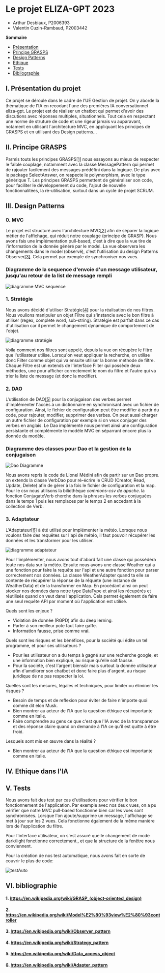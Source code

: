 <!-- Votre rendu inclura un rapport, au format PDF (consignes pour le rendu
ci-dessous), qui doit comprendre obligatoirement :


une présentation globale du projet (rapide : ne répétez pas
l'énoncé), -->
# **Le projet ELIZA-GPT 2023**
- Arthur Desbiaux, P2006393
- Valentin Cuzin-Rambaud, P2003442

**Sommaire**
- [Présentation](./Rapport.md#i-présentation-du-projet)
- [Principe GRASPS](./Rapport.md#ii-principe-grasps)
- [Design Patterns](./Rapport.md#iii-design-patterns)
- [Ethique](./Rapport.md#iv-ethique-dans-lia)
- [Tests](./Rapport.md#v-tests)
- [Bibliographie](./Rapport.md#vi-bibliographie)

## I. Présentation du projet
Ce projet se déroule dans le cadre de l'UE Gestion de projet. On y aborde la thématique de l'IA en recodant l'une des premières IA conversationnel eliza-gpt. Le projet est de réaliser un chatbot qui permet d'avoir des discutions avec réponses multiples, situationnels. Tout cela en respectant une norme de struture de code et une rigeur jamais vu auparavant, notament en utilisant l'architecture MVC, en appliquant les principes de GRASPS et en utilisant des Design patterns...

## II. Principe GRASPS
Parmis touts les principes GRASPS[[1]](./Rapport.md#1-httpsenwikipediaorgwikigrasp_object-oriented_design) nous essayons au mieux de respecter le faible couplage, notamment avec la classe MessagePattern qui permet de rajouter facilement des messages prédéfini dans la logique. De plus avec le package SelectAnswer, on respecte le polymorphism, avec le type générique T. Les principes GRASPS permettent de généraliser son code, pour faciliter le développement du code, l'ajout de nouvelle fonctionnalitées, la ré-utilisation, surtout dans un cycle de projet SCRUM.

<!--
Une section « design patterns », donnant une motivation des choix
d’architecture (et des patterns choisis), et leur explication en s’aidant de
diagrammes appropriés et adaptés au degré de précision et au type
d’explication. Donc des diagrammes de classe, mais pas que cela, et pas de
plats de spaghettis générés automatiquement représentant tout le code.
-->

## III. Design Patterns

### **0. MVC**
Le projet est structuré avec l'architecture MVC[[2]](./Rapport.md#2-httpsenwikipediaorgwikimodel–view–controller) afin de séparer la logique métier de l'affichage, qui réduit notre couplage (principe de GRASP). Nous avons fais une implémentation pull-based, c'est à dire que la vue tire de l'information de la donnée généré par le model. La vue observera les changements dans le model (observé), c'est l'utilisation du design Patterns Observer[[3]](./Rapport.md#3-httpsenwikipediaorgwikiobserver_pattern). Cela permet par exemple de synchroniser nos vues.

### Diagramme de la sequence d'envoie d'un message utilisateur, jusqu'au retour de la list de message rempli
![diagramme MVC sequence](./Diagramme_séquence.png)

<!--explications sur diagramme-->

### **1. Stratégie**
Nous avons décidé d'utiliser Stratégie[[4]](./Rapport.md#4-httpsenwikipediaorgwikistrategy_pattern) pour la réalisation de nos filtres. Nous voulions manipuler un objet Filtre qui s'instancie avec le bon filtre à utiliser (regex, complete word, sub-string). Stratégie est parfait dans ce cas d'utilisation car il permet le changement dynamique de comportement de l'objet.


![diagramme stratégie](./Strategie.png)

Voila comment nos filtres sont appelé, depuis la vue on récupère le filtre que l'utilisateur utilise. Lorsqu'on veut appliquer la recherche, on utilise donc Filter comme objet qui va ensuite utiliser la bonne méthode de filtre.
Chaque Filtre est un extends de l'interface Filter qui possède deux méthodes, une pour afficher correctement le nom du filtre et l'autre qui va trier la liste de message (et donc la modifier).


### **2. DAO**
L'utilisation de DAO[[5]](./Rapport.md#5-httpsenwikipediaorgwikidata_access_object) pour la conjugaison des verbes permet d'implémenter l'accès à un dictionnaire en synchronisant avec un fichier de configuration. Ainsi, le fichier de configuration peut être modifier à partir du code, pour rajouter, modifier, supprimer des verbes. On peut aussi charger un autre fichier de configuration par exemple si on veux conjuger des verbes en anglais. Le Dao implémenté nous permet ainsi une configuration persistante et complémente le modèle MVC en séparrant encore plus la donnée du modèle.

### Diagramme des classes pour Dao et la gestion de la conjugaison
![Dao Diagramme](./Dao.png)

Nous avons repris le code de Lionel Médini afin de partir sur un Dao propre. on extends la classe VerbDao pour ré-écrire le CRUD (Creator, Read, Update, Delete) afin de gérer à la fois le fichier de configuration et la map. Pour le csv nous utilisons la biliothèque *commons-csv de apache*. la fonction ConjugateVerb cherche dans la phrases les verbes conjuguées dans le temps 1 puis les remplaces par le temps 2 en accedant à la collection de Verb.

### **3. Adaptateur**
L'Adaptateur[[6]](./Rapport.md#6-httpsenwikipediaorgwikiadapter_pattern) à été utilisé pour implémenter la météo. Lorsque nous voulons faire des requêtes sur l'api de météo, il faut pouvoir récupérer les données et les transformer pour les utiliser.

![diagramme adaptateur](./Adaptater.png)

Pour l'implémenter, nous avons tout d'abord fait une classe qui possèdera toute nos data sur la météo. Ensuite nous avons une classe Weather qui a une fonction pour faire la requête sur l'api et une autre fonction pour parser correctement nos données. La classe WeatherAdapter quand ta elle se contente de récupérer la réponse de la rêquete (une instance de WeatherData) et de la transformer en Map. En procédant ainsi on peut stocker nos données dans notre type DataType et ainsi les récupérés et réutilisés quand on veut dans l'application. Cela permet également de faire une seul requête API par moment où l'application est utilisé.

<!--
Une section « éthique ». Cette section devra discuter de la problématique des
IA conversationnelles comme ChatGPT, Bard, etc. Quels sont les
enjeux ? Quels sont les risques et les bénéfices, pour la société qui édite un
tel programme, et pour ses utilisateurs ? Quelles sont les mesures, légales et
techniques, pour limiter ou éliminer les risques ? Lesquels sont mis en œuvre
dans la réalité ? En avez-vous mis en place dans votre TP, si oui, lesquelles
(il s'agit d'un petit projet scolaire, on ne vous demande pas une application
vraiment sécurisée, mais vous devriez être capable de discuter des limites de
votre implémentation. Vous pouvez aussi mettre en place des mesures simplistes
et discuter de ce qu'il faudrait faire dans une vraie application) ?
L'objectif n'est pas de donner un avis subjectif (la question «
ChatGPT/Bard/... est-il bien ? » est hors sujet ici), mais de présenter les
questions importantes et les éléments objectifs de réponse autour de la
question des IA conversationnelles. Appuyez-vous autant que possible sur des
articles existants, en citant vos sources. Il s'agit donc avant tout d'un
travail de bibliographie de votre part.
Pour vous aider, voici quelques références intéressantes sur le sujet :


ChatGPT et Bard sur Wikipedia


Sept choses à savoir sur la suspension de ChatGPT en Italie
-->

Quels sont les enjeux ? 

- Violation de donnée (RGPD) afin du deep lerning.
- Parler à son meilleur pote faut faire gaffe.
- Information fausse, prise comme vrai. 

Quels sont les risques et les bénéfices, pour la société qui édite un tel programme, et pour ses utilisateurs ? 

- Pour les utilisateur on a du temps à gagné sur une recherche google, et une information bien expliqué, au risque qu'elle soit fausse.
- Pour la société, c'est l'argent biensûr mais surtout la donnée utilisateur afin d'améliorer son chatbot et donc faire plus d'argent, au risque juridique de ne pas respecter la loi.

Quelles sont les mesures, légales et techniques, pour limiter ou éliminer les risques ?
- Besoin de temps et de reflexion pour éviter de faire n'importe quoi comme dit elon Musk.
- Bien montrer au acteur de l'IA que la question éthique est importante comme en italie.
- Faire comprendre au gens ce que c'est que l'IA avec de la transparence et des réponse claire quand on demande à l'IA ce qu'il est quitte à être froid.

Lesquels sont mis en œuvre dans la réalité ?
- Bien montrer au acteur de l'IA que la question éthique est importante comme en italie.


<!--
Un ingénieur de Google mis à pied après avoir affirmé que l’intelligence artificielle était "sensible"


Un Belge se suicide après avoir trouvé refuge auprès d'un robot conversationnel


Prompt engineer : quel est ce nouveau métier qui rapporte jusqu’à 300 000 € ?


Elon Musk et des centaines d’experts réclament une « pause » dans le développement de l’intelligence artificielle


ChatGPT est-il devenu plus “éthique” grâce à l’exploitation de travailleurs kényans ?


La liste n'est bien entendu pas exhaustive. Pensez à vos enseignants qui
liront des dizaines de rapports, surprenez-nous, apprenez-nous des choses ! Si
votre relecteur se dit « Ah tiens, je ne savais pas » ou « Ah tiens, je n'y
avais pas pensé » en lisant votre rapport, vous avez atteint l'objectif !
Vous pouvez utiliser une IA conversationnelle pour écrire cette section, mais
si vous le faites vous devez le dire explicitement dans votre rapport et
donner les requêtes (prompt) que vous avez utilisé pour arriver au texte
final.-->
## IV. Ethique dans l'IA


<!--
Une section « tests » où vous décrirez les tests manuels que vous avez
réalisés. Vos tests automatiques (le code Java des tests et les commentaires
associés) devraient se suffire à eux-mêmes, il n'est pas nécessaire de les
re-documenter dans le rapport (sauf si vous avez fait des choses
extraordinaires qui méritent une documentation externe).
-->
## V. Tests
Nous avons fait des test par cas d'utilisations pour vérifier le bon fonctionnement de l'application.
Par exemple avec nos deux vues, on a pu vérifier que notre MVC pull-based fonctionne bien car les vues sont synchronisées. Lorsque l'on ajoute/supprime un message, l'affichage se met à jour sur les 2 vues. Cela fonctionne également de la même manière lors de l'application du filtre.

Pour l'interface utilisateur, on s'est assuré que le changement de mode dark/light fonctionne correctement., et que la structure de la fenêtre nous conviennent.

Pour la création de nos test automatique, nous avons fait en sorte de couvrir le plus de code:

![testAuto](testAuto.png)
<!--
On vous demande d'appuyer votre rapport sur des références bibliographiques existantes, mais il ne s'agit en aucun cas de vous contenter de copier-coller. Il est rappelé ici que le droit de courte citation impose entre autres de citer vos sources quand vous utilisez un extrait d'un texte existant (il est interdit, pas seulement dans le cadre d'un travail scolaire, de laisser entendre que vous êtes l'auteur d'un texte que vous n'avez pas écrit vous-même). -->

## VI. bibliographie

#### 1. https://en.wikipedia.org/wiki/GRASP_(object-oriented_design)
#### 2. https://en.wikipedia.org/wiki/Model%E2%80%93view%E2%80%93controller
#### 3. https://en.wikipedia.org/wiki/Observer_pattern
#### 4. https://en.wikipedia.org/wiki/Strategy_pattern
#### 5. https://en.wikipedia.org/wiki/Data_access_object
#### 6. https://en.wikipedia.org/wiki/Adapter_pattern